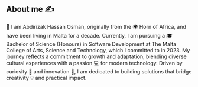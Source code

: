 ## About me ✍


<!-- **ZamirLucky/ZamirLucky** is a ✨ _special_ ✨ repository because its `README.md` (this file) appears on your GitHub profile. -->

👋 I am Abdirizak Hassan Osman, originally from the 🌍 Horn of Africa, and have been living in Malta for a decade. 
Currently, I am pursuing a 🎓 Bachelor of Science (Honours) in Software Development at The Malta College of Arts, Science and Technology, which I committed to in 2023. 
My journey reflects a commitment to growth and adaptation, blending diverse cultural experiences with a passion 💻 for modern technology. 
Driven by curiosity 🤔 and innovation 🚀, I am dedicated to building solutions that bridge creativity 💡 and practical impact.

<!--
- 🔭 I’m currently working on ...
- 🌱 I’m currently learning ...
- 👯 I’m looking to collaborate on ...
- 🤔 I’m looking for help with ...
- 💬 Ask me about ...
- 📫 How to reach me: ...
- 😄 Pronouns: ...
- ⚡ Fun fact: ...
-->
